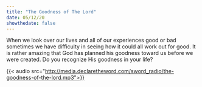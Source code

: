 ```yaml
---
title: "The Goodness of The Lord"
date: 05/12/20
showthedate: false
---
```


When we look over our lives and all of our experiences good or bad sometimes we have difficulty in seeing how it could all work out for good. It is rather amazing that God has planned his goodness toward us before we were created. Do you recognize His goodness in your life?
<!--more-->
{{< audio src="http://media.declaretheword.com/sword_radio/the-goodness-of-the-lord.mp3">}}